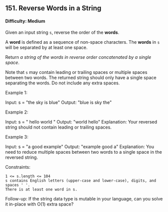 ## 151. Reverse Words in a String

#### Difficulty: Medium

Given an input string ```s```, reverse the order of the __words__.

A __word__ is defined as a sequence of non-space characters. The __words__ in ```s``` will be separated by at least one space.

Return _a string of the words in reverse order concatenated by a single space_.

Note that ```s``` may contain leading or trailing spaces or multiple spaces between two words. The returned string should only have a single space separating the words. Do not include any extra spaces.

Example 1:

Input: s = "the sky is blue"
Output: "blue is sky the"

Example 2:

Input: s = "  hello world  "
Output: "world hello"
Explanation: Your reversed string should not contain leading or trailing spaces.

Example 3:

Input: s = "a good   example"
Output: "example good a"
Explanation: You need to reduce multiple spaces between two words to a single space in the reversed string.

 

Constraints:

    1 <= s.length <= 104
    s contains English letters (upper-case and lower-case), digits, and spaces ' '.
    There is at least one word in s.

 

Follow-up: If the string data type is mutable in your language, can you solve it in-place with O(1) extra space?
